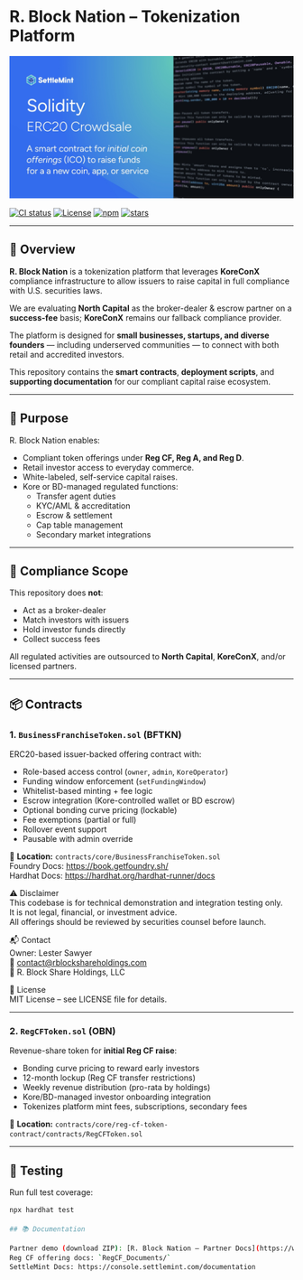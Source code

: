 # R. Block Nation – Tokenization Platform

![logo](https://github.com/settlemint/solidity-token-erc20-crowdsale/blob/main/OG_Solidity.jpg)

[![CI status](https://github.com/settlemint/solidity-token-erc20-crowdsale/actions/workflows/solidity.yml/badge.svg?event=push&branch=main)](https://github.com/settlemint/solidity-token-erc20-crowdsale/actions?query=branch%3Amain)
[![License](https://img.shields.io/npm/l/@settlemint/solidity-token-erc20-crowdsale)](https://fsl.software)
[![npm](https://img.shields.io/npm/dw/@settlemint/solidity-token-erc20-crowdsale)](https://www.npmjs.com/package/@settlemint/solidity-token-erc20-crowdsale)
[![stars](https://img.shields.io/github/stars/settlemint/solidity-token-erc20-crowdsale)](https://github.com/settlemint/solidity-token-erc20-crowdsale)

---

## 📌 Overview

**R. Block Nation** is a tokenization platform that leverages **KoreConX** compliance infrastructure to allow issuers to raise capital in full compliance with U.S. securities laws.

We are evaluating **North Capital** as the broker-dealer & escrow partner on a **success-fee** basis; **KoreConX** remains our fallback compliance provider.

The platform is designed for **small businesses, startups, and diverse founders** — including underserved communities — to connect with both retail and accredited investors.

This repository contains the **smart contracts**, **deployment scripts**, and **supporting documentation** for our compliant capital raise ecosystem.

---

## 🎯 Purpose

R. Block Nation enables:
- Compliant token offerings under **Reg CF, Reg A, and Reg D**.
- Retail investor access to everyday commerce.
- White-labeled, self-service capital raises.
- Kore or BD-managed regulated functions:
  - Transfer agent duties
  - KYC/AML & accreditation
  - Escrow & settlement
  - Cap table management
  - Secondary market integrations

---

## 🔐 Compliance Scope

This repository does **not**:
- Act as a broker-dealer
- Match investors with issuers
- Hold investor funds directly
- Collect success fees

All regulated activities are outsourced to **North Capital**, **KoreConX**, and/or licensed partners.

---

## 📦 Contracts

### 1. `BusinessFranchiseToken.sol` (BFTKN)
ERC20-based issuer-backed offering contract with:
- Role-based access control (`owner`, `admin`, `KoreOperator`)
- Funding window enforcement (`setFundingWindow`)
- Whitelist-based minting + fee logic
- Escrow integration (Kore-controlled wallet or BD escrow)
- Optional bonding curve pricing (lockable)
- Fee exemptions (partial or full)
- Rollover event support
- Pausable with admin override

📍 **Location:** `contracts/core/BusinessFranchiseToken.sol`  
Foundry Docs: https://book.getfoundry.sh/  
Hardhat Docs: https://hardhat.org/hardhat-runner/docs

⚠️ Disclaimer  
This codebase is for technical demonstration and integration testing only.  
It is not legal, financial, or investment advice.  
All offerings should be reviewed by securities counsel before launch.

📬 Contact  
Owner: Lester Sawyer  
📧 contact@rblockshareholdings.com  
🏢 R. Block Share Holdings, LLC

📄 License  
MIT License – see LICENSE file for details.

---

### 2. `RegCFToken.sol` (OBN)
Revenue-share token for **initial Reg CF raise**:
- Bonding curve pricing to reward early investors
- 12-month lockup (Reg CF transfer restrictions)
- Weekly revenue distribution (pro-rata by holdings)
- Kore/BD-managed investor onboarding integration
- Tokenizes platform mint fees, subscriptions, secondary fees

📍 **Location:** `contracts/core/reg-cf-token-contract/contracts/RegCFToken.sol`

---

## 🧪 Testing

Run full test coverage:
```bash
npx hardhat test

## 📚 Documentation

Partner demo (download ZIP): [R. Block Nation – Partner Docs](https://www.dropbox.com/scl/fi/03hu6guqq490wh0w0mloy/site-partner.zip?rlkey=uepzezsqr5300tzhjzbeijbfn&st=mau3jczo&dl=1)  
Reg CF offering docs: `RegCF_Documents/`  
SettleMint Docs: https://console.settlemint.com/documentation

